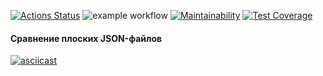 [![Actions Status](https://github.com/buravlev-arthur/frontend-project-lvl2/workflows/hexlet-check/badge.svg)](https://github.com/buravlev-arthur/frontend-project-lvl2/actions)
![example workflow](https://github.com/buravlev-arthur/frontend-project-lvl2/actions/workflows/linting-and-testing.yml/badge.svg)
[![Maintainability](https://api.codeclimate.com/v1/badges/8e2a092962656c7a24af/maintainability)](https://codeclimate.com/github/buravlev-arthur/frontend-project-lvl2/maintainability)
[![Test Coverage](https://api.codeclimate.com/v1/badges/8e2a092962656c7a24af/test_coverage)](https://codeclimate.com/github/buravlev-arthur/frontend-project-lvl2/test_coverage)

#### Сравнение плоских JSON-файлов
[![asciicast](https://asciinema.org/a/mSrXOHggIjdGAQGX9rW4U3Lf4.svg)](https://asciinema.org/a/mSrXOHggIjdGAQGX9rW4U3Lf4)